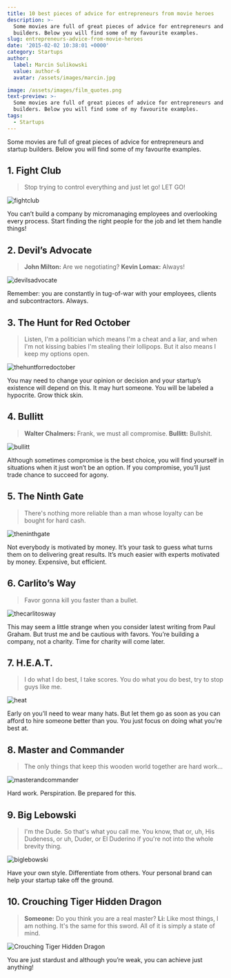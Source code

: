 ```yaml
---
title: 10 best pieces of advice for entrepreneurs from movie heroes
description: >-
  Some movies are full of great pieces of advice for entrepreneurs and startup
  builders. Below you will find some of my favourite examples.
slug: entrepreneurs-advice-from-movie-heroes
date: '2015-02-02 10:38:01 +0000'
category: Startups
author:
  label: Marcin Sulikowski
  value: author-6
  avatar: /assets/images/marcin.jpg

image: /assets/images/film_quotes.png
text-preview: >-
  Some movies are full of great pieces of advice for entrepreneurs and startup
  builders. Below you will find some of my favourite examples.
tags:
  - Startups
---
```




Some movies are full of great pieces of advice for entrepreneurs and startup builders. Below you will find some of my favourite examples.


## 1. Fight Club
>Stop trying to control everything and just let go! LET GO!

![fightclub](/assets/images/fight-club.jpg "Fight Club")

You can’t build a company by micromanaging employees and overlooking every process. Start finding the right people for the job and let them handle things!


## 2. Devil’s Advocate
>**John Milton:** Are we negotiating?
>**Kevin Lomax:** Always!

![devilsadvocate](/assets/images/devils-advocate.jpg "Devil’s Advocate")

Remember: you are constantly in tug-of-war with your employees, clients and subcontractors. Always.

## 3. The Hunt for Red October
>Listen, I'm a politician which means I'm a cheat and a liar, and when I'm not kissing babies I'm stealing their lollipops. But it also means I keep my options open.

![thehuntforredoctober](/assets/images/the-hunt-for-red-october.jpg "The Hunt for Red October")

You may need to change your opinion or decision and your startup’s existence will depend on this. It may hurt someone. You will be labeled a hypocrite. Grow thick skin.

## 4. Bullitt
>**Walter Chalmers:** Frank, we must all compromise.
>**Bullitt:** Bullshit.

![bullitt](/assets/images/bullitt.jpg "Bullitt")

Although sometimes compromise is the best choice, you will find yourself in situations when it just won’t be an option. If you compromise, you’ll just trade chance to succeed for agony.

## 5. The Ninth Gate
>There's nothing more reliable than a man whose loyalty can be bought for hard cash.

![theninthgate](/assets/images/the-ninth-gate.jpg "The Ninth Gate")

Not everybody is motivated by money. It’s your task to guess what turns them on to delivering great results. It’s much easier with experts motivated by money. Expensive, but efficient.

## 6. Carlito’s Way
>Favor gonna kill you faster than a bullet.

![thecarlitosway](/assets/images/carlitos-way.jpg "Carlito’s Way")

This may seem a little strange when you consider latest writing from Paul Graham. But trust me and be cautious with favors. You’re building a company, not a charity. Time for charity will come later.

## 7. H.E.A.T.
>I do what I do best, I take scores. You do what you do best, try to stop guys like me.

![heat](/assets/images/heat.jpg "H.E.A.T")

Early on you’ll need to wear many hats. But let them go as soon as you can afford to hire someone better than you. You just focus on doing what you’re best at.

## 8. Master and Commander
>The only things that keep this wooden world together are hard work...

![masterandcommander](/assets/images/master-and-commander.jpg "Master and Commander")

Hard work. Perspiration. Be prepared for this.

## 9. Big Lebowski
>I'm the Dude. So that's what you call me. You know, that or, uh, His Dudeness, or uh, Duder, or El Duderino if you're not into the whole brevity thing.

![biglebowski](/assets/images/big-lebowski.jpg "Big Lebowski")

Have your own style. Differentiate from others. Your personal brand can help your startup take off the ground.

## 10. Crouching Tiger Hidden Dragon
>**Someone:** Do you think you are a real master?
>**Li:** Like most things, I am nothing.
>It's the same for this sword.  All
of it is simply a state of mind.

![Crouching Tiger Hidden Dragon](/assets/images/crouching-tiger.jpg "Crouching Tiger Hidden Dragon")

You are just stardust and although you’re weak, you can achieve just anything!
